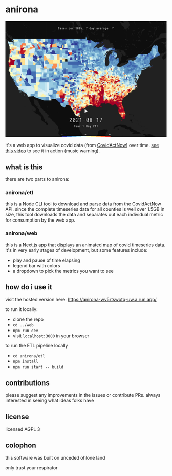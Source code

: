 # anirona

![Screenshot of anirona, showing the user interface and a map of the US with cases as of 2021-08-17](/docs/hero.jpg)

it's a web app to visualize covid data (from [CovidActNow](https://apidocs.covidactnow.org/)) over time. [see this video](https://www.youtube.com/watch?v=bTS0z4ziJCM) to see it in action (music warning).

## what is this

there are two parts to anirona:

### anirona/etl

this is a Node CLI tool to download and parse data from the CovidActNow API. since the complete timeseries data for all counties is well over 1.5GB in size, this tool downloads the data and separates out each individual metric for consumption by the web app.

### anirona/web

this is a Next.js app that displays an animated map of covid timeseries data. it's in very early stages of development, but some features include:

- play and pause of time elapsing
- legend bar with colors
- a dropdown to pick the metrics you want to see

## how do i use it

visit the hosted version here: https://anirona-wv5rtswotq-uw.a.run.app/

to run it locally:

- clone the repo
- `cd ../web`
- `npm run dev`
- visit `localhost:3000` in your browser

to run the ETL pipeline locally

- `cd anirona/etl`
- `npm install`
- `npm run start -- build`

## contributions

please suggest any improvements in the issues or contribute PRs. always interested in seeing what ideas folks have

## license

licensed AGPL 3

## colophon

this software was built on unceded ohlone land

only trust your respirator
